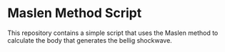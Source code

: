 # Maslen Method Script

This repository contains a simple script that uses the Maslen method to calculate the body that generates the bellig shockwave.

